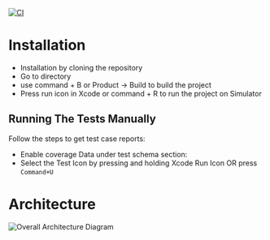 [![CI](https://github.com/afsalkp007/InstagramFeedCloneApp/actions/workflows/CI.yml/badge.svg)](https://github.com/afsalkp007/InstagramFeedCloneApp/actions/workflows/CI.yml)

# Installation

* Installation by cloning the repository
* Go to directory
* use command + B or Product -> Build to build the project
* Press run icon in Xcode or command + R to run the project on Simulator

## Running The Tests Manually 

Follow the steps to get test case reports:
* Enable coverage Data under test schema section:
* Select the Test Icon by pressing and holding Xcode Run Icon OR press `Command+U`

# Architecture

 ![Overall Architecture Diagram](https://github.com/user-attachments/assets/2220f6e5-61b7-46e3-9890-66823fd509fc)

